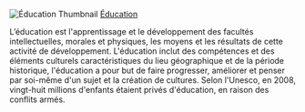 ![Éducation Thumbnail](https://upload.wikimedia.org/wikipedia/commons/d/d2/LearningTheCountriesOfAsia.jpg)
[Éducation](https://fr.wikipedia.org/wiki/%C3%89ducation)

L’éducation est l'apprentissage et le développement des facultés intellectuelles, morales et physiques, les moyens et les résultats de cette activité de développement. L'éducation inclut des compétences et des éléments culturels caractéristiques du lieu géographique et de la période historique, l'éducation a pour but de faire progresser, améliorer et penser par soi-même d'un sujet et la création de cultures.
Selon l'Unesco, en 2008, vingt-huit millions d'enfants étaient privés d'éducation, en raison des conflits armés.